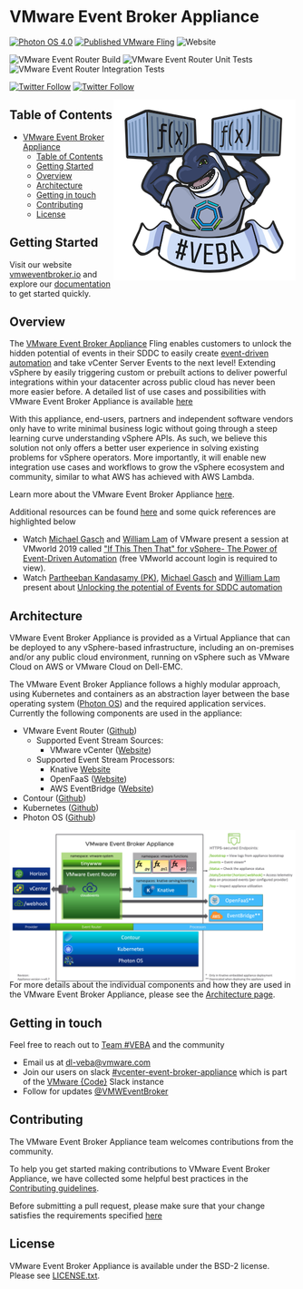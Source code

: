 # VMware Event Broker Appliance

[![Photon OS 4.0](https://img.shields.io/badge/Photon%20OS-4.0-orange)](https://vmware.github.io/photon/)
[![Published VMware Fling](https://img.shields.io/badge/VMware-Fling-green)](https://flings.vmware.com/vmware-event-broker-appliance)
![Website](https://img.shields.io/website?label=vmweventbroker.io&url=https%3A%2F%2Fvmweventbroker.io%2F)

![VMware Event Router
Build](https://github.com/vmware-samples/vcenter-event-broker-appliance/workflows/VMware%20Event%20Router%20Development%20Build/badge.svg)
![VMware Event Router Unit
Tests](https://github.com/vmware-samples/vcenter-event-broker-appliance/workflows/VMware%20Event%20Router%20Unit%20Tests/badge.svg)
![VMware Event Router Integration Tests](https://github.com/vmware-samples/vcenter-event-broker-appliance/workflows/VMware%20Event%20Router%20Integration%20Tests/badge.svg)

[![Twitter Follow](https://img.shields.io/twitter/follow/lamw?style=social)](https://twitter.com/lamw)
[![Twitter
Follow](https://img.shields.io/twitter/follow/embano1?style=social)](https://twitter.com/embano1)


<img src="logo/veba_otto_the_orca_320x320.png" align="right" height="320px"/>

## Table of Contents

- [VMware Event Broker Appliance](#vmware-event-broker-appliance)
  - [Table of Contents](#table-of-contents)
  - [Getting Started](#getting-started)
  - [Overview](#overview)
  - [Architecture](#architecture)
  - [Getting in touch](#getting-in-touch)
  - [Contributing](#contributing)
  - [License](#license)


## Getting Started

Visit our website [vmweventbroker.io](https://vmweventbroker.io/) and explore our [documentation](https://vmweventbroker.io/kb) to get started quickly.

## Overview

The [VMware Event Broker Appliance](https://flings.vmware.com/vmware-event-broker-appliance#summary) Fling enables customers to unlock the hidden potential of events in their SDDC to easily create [event-driven automation](https://octo.vmware.com/vsphere-power-event-driven-automation/) and take vCenter Server Events to the next level! Extending vSphere by easily triggering custom or prebuilt actions to deliver powerful integrations within your datacenter across public cloud has never been more easier before. A detailed list of use cases and possibilities with VMware Event Broker Appliance is available [here](https://vmweventbroker.io)

With this appliance, end-users, partners and independent software vendors only have to write minimal business logic without going through a steep learning curve understanding vSphere APIs. As such, we believe this solution not only offers a better user experience in solving existing problems for vSphere operators. More importantly, it will enable new integration use cases and workflows to grow the vSphere ecosystem and community, similar to what AWS has achieved with AWS Lambda.

Learn more about the VMware Event Broker Appliance [here](https://vmweventbroker.io). 

Additional resources can be found [here](https://vmweventbroker.io) and some quick references are highlighted below
 - Watch [Michael Gasch](https://github.com/embano1) and [William Lam](https://github.com/lamw/) of VMware present a session at VMworld 2019 called ["If This Then That" for vSphere- The Power of Event-Driven Automation](https://videos.vmworld.com/global/2019/videoplayer/29523) (free VMworld account login is required to view).
 - Watch [Partheeban Kandasamy (PK)](https://github.com/embano1), [Michael Gasch](https://github.com/embano1) and [William Lam](https://github.com/lamw/) present about [Unlocking the potential of Events for SDDC automation](https://youtu.be/tOjp5_qn-Fg)

<!-- ## Users and Use Cases

Hear from the community on how they are taking advantage of the vCenter Server Appliance [here](https://vmweventbroker.io/casestudy-wip.md) -->

## Architecture

VMware Event Broker Appliance is provided as a Virtual Appliance that can be deployed to any vSphere-based infrastructure, including an on-premises and/or any public cloud environment, running on vSphere such as VMware Cloud on AWS or VMware Cloud on Dell-EMC.

The VMware Event Broker Appliance follows a highly modular approach, using Kubernetes and containers as an abstraction layer between the base operating system ([Photon OS](https://github.com/vmware/photon)) and the required application services. Currently the following components are used in the appliance:

- VMware Event Router ([Github](https://github.com/vmware-samples/vcenter-event-broker-appliance/vmware-event-router))
  - Supported Event Stream Sources:
    - VMware vCenter ([Website](https://www.vmware.com/products/vcenter-server.html))
  - Supported Event Stream Processors: 
    - Knative [Website](https://knative.dev/)
    - OpenFaaS ([Website](https://www.openfaas.com/))
    - AWS EventBridge ([Website](https://aws.amazon.com/eventbridge/))
- Contour ([Github](https://github.com/projectcontour/contour))
- Kubernetes ([Github](https://github.com/kubernetes/kubernetes))
- Photon OS ([Github](https://github.com/vmware/photon))

<center><div style="height:250px;"><img src="docs/kb/img/veba-architecture.png"/></div></center>

For more details about the individual components and how they are used in the VMware Event Broker Appliance, please see the [Architecture page](https://vmweventbroker.io/kb/architecture).

## Getting in touch

Feel free to reach out to [Team #VEBA](https://vmweventbroker.io/#team-veba) and the community 
  - Email us at [dl-veba@vmware.com](mailto:dl-veba@vmware.com)
  - Join our users on slack [#vcenter-event-broker-appliance](https://vmwarecode.slack.com/archives/CQLT9B5AA) which is part of the [VMware {Code}](https://code.vmware.com/web/code/join) Slack instance
  - Follow for updates [@VMWEventBroker](https://twitter.com/VMWEventBroker)

## Contributing

The VMware Event Broker Appliance team welcomes contributions from the community.

To help you get started making contributions to VMware Event Broker Appliance, we have collected some helpful best practices in the [Contributing guidelines](https://vmweventbroker.io/community#guidelines).

Before submitting a pull request, please make sure that your change satisfies the requirements specified [here](https://vmweventbroker.io/community#pull-requests)

## License

VMware Event Broker Appliance is available under the BSD-2 license. Please see [LICENSE.txt](LICENSE.txt).
